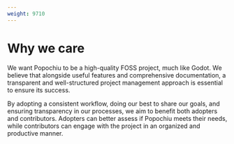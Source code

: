 ```yaml
---
weight: 9710
---
```


# Why we care

We want Popochiu to be a high-quality FOSS project, much like Godot. We believe that alongside useful features and comprehensive documentation, a transparent and well-structured project management approach is essential to ensure its success.

By adopting a consistent workflow, doing our best to share our goals, and ensuring transparency in our processes, we aim to benefit both adopters and contributors. Adopters can better assess if Popochiu meets their needs, while contributors can engage with the project in an organized and productive manner.
